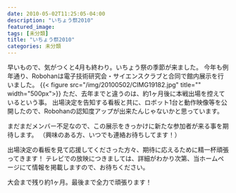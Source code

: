 ```yaml
---
date: 2010-05-02T11:25:05-04:00
description: "いちょう祭2010"
featured_image: 
tags: [未分類]
title: "いちょう祭2010"
categories: 未分類
---
```


早いもので、気がつくと4月も終わり。いちょう祭の季節が来ました。
今年も例年通り、Robohanは電子技術研究会・サイエンスクラブと合同で館内展示を行いました。
{{< figure src="/img/20100502/CIMG19182.jpg" title="" width="500px">}}
ただ、去年までと違うのは、約1ヶ月後に本戦出場を控えているという事。
出場決定を告知する看板と共に、ロボット1台と動作映像等を公開したので、Robohanの認知度アップが出来たんじゃないかと思っています。

まだまだメンバー不足なので、この展示をきっかけに新たな参加者が来る事を期待します。
（興味のある方、いつでも連絡お待ちしてます！）

出場決定の看板を見て応援してくださった方々、期待に応えるために精一杯頑張ってきます！
テレビでの放映につきましては、詳細がわかり次第、当ホームページにて情報を掲載しますので、お待ちください。

大会まで残り約1ヶ月。最後まで全力で頑張ります！

